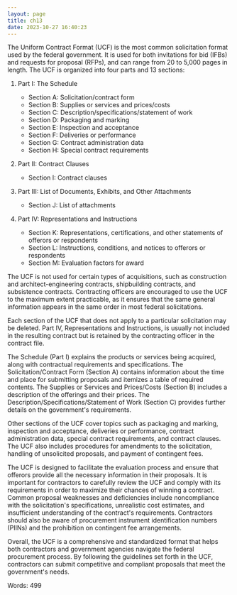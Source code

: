 ```yaml
---
layout: page
title: ch13
date: 2023-10-27 16:40:23
---
```

The Uniform Contract Format (UCF) is the most common solicitation format used by the federal government. It is used for both invitations for bid (IFBs) and requests for proposal (RFPs), and can range from 20 to 5,000 pages in length. The UCF is organized into four parts and 13 sections:

1. Part I: The Schedule
   - Section A: Solicitation/contract form
   - Section B: Supplies or services and prices/costs
   - Section C: Description/specifications/statement of work
   - Section D: Packaging and marking
   - Section E: Inspection and acceptance
   - Section F: Deliveries or performance
   - Section G: Contract administration data
   - Section H: Special contract requirements

2. Part II: Contract Clauses
   - Section I: Contract clauses

3. Part III: List of Documents, Exhibits, and Other Attachments
   - Section J: List of attachments

4. Part IV: Representations and Instructions
   - Section K: Representations, certifications, and other statements of offerors or respondents
   - Section L: Instructions, conditions, and notices to offerors or respondents
   - Section M: Evaluation factors for award

The UCF is not used for certain types of acquisitions, such as construction and architect-engineering contracts, shipbuilding contracts, and subsistence contracts. Contracting officers are encouraged to use the UCF to the maximum extent practicable, as it ensures that the same general information appears in the same order in most federal solicitations.

Each section of the UCF that does not apply to a particular solicitation may be deleted. Part IV, Representations and Instructions, is usually not included in the resulting contract but is retained by the contracting officer in the contract file.

The Schedule (Part I) explains the products or services being acquired, along with contractual requirements and specifications. The Solicitation/Contract Form (Section A) contains information about the time and place for submitting proposals and itemizes a table of required contents. The Supplies or Services and Prices/Costs (Section B) includes a description of the offerings and their prices. The Description/Specifications/Statement of Work (Section C) provides further details on the government's requirements.

Other sections of the UCF cover topics such as packaging and marking, inspection and acceptance, deliveries or performance, contract administration data, special contract requirements, and contract clauses. The UCF also includes procedures for amendments to the solicitation, handling of unsolicited proposals, and payment of contingent fees.

The UCF is designed to facilitate the evaluation process and ensure that offerors provide all the necessary information in their proposals. It is important for contractors to carefully review the UCF and comply with its requirements in order to maximize their chances of winning a contract. Common proposal weaknesses and deficiencies include noncompliance with the solicitation's specifications, unrealistic cost estimates, and insufficient understanding of the contract's requirements. Contractors should also be aware of procurement instrument identification numbers (PIINs) and the prohibition on contingent fee arrangements.

Overall, the UCF is a comprehensive and standardized format that helps both contractors and government agencies navigate the federal procurement process. By following the guidelines set forth in the UCF, contractors can submit competitive and compliant proposals that meet the government's needs.

Words: 499